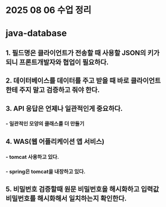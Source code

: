 # 2025 08 06 수업 정리
# java-database
## 1. 필드명은 클라이언트가 전송할 때 사용할 JSON의 키가 되니 프론트개발자와 협업이 필요하다.
## 2. 데이터베이스를 데이터를 주고 받을 때 바로 클라이언트한테 주지 말고 검증하고 줘야 한다.
## 3. API 응답은 언제나 일관적인게 중요하다.
### - 일관적인 모양의 클래스를 더 만들기
## 4. WAS(웹 어플리케이션 앱 서비스)
### - tomcat 사용하고 있다.
### - spring은 tomcat을 내장하고 있다.
## 5. 비밀번호 검증할때 원문 비밀번호을 해시화하고 입력값 비밀번호를 해시화해서 일치하는지 확인한다.
